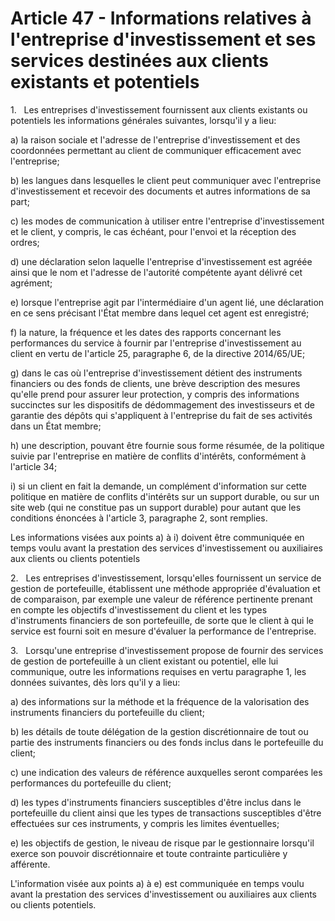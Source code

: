 # Article 47 - Informations relatives à l'entreprise d'investissement et ses services destinées aux clients existants et potentiels


1.   Les entreprises d'investissement fournissent aux clients existants ou potentiels les informations générales suivantes, lorsqu'il y a lieu:

a) la raison sociale et l'adresse de l'entreprise d'investissement et des coordonnées permettant au client de communiquer efficacement avec l'entreprise;

b) les langues dans lesquelles le client peut communiquer avec l'entreprise d'investissement et recevoir des documents et autres informations de sa part;

c) les modes de communication à utiliser entre l'entreprise d'investissement et le client, y compris, le cas échéant, pour l'envoi et la réception des ordres;

d) une déclaration selon laquelle l'entreprise d'investissement est agréée ainsi que le nom et l'adresse de l'autorité compétente ayant délivré cet agrément;

e) lorsque l'entreprise agit par l'intermédiaire d'un agent lié, une déclaration en ce sens précisant l'État membre dans lequel cet agent est enregistré;

f) la nature, la fréquence et les dates des rapports concernant les performances du service à fournir par l'entreprise d'investissement au client en vertu de l'article 25, paragraphe 6, de la directive 2014/65/UE;

g) dans le cas où l'entreprise d'investissement détient des instruments financiers ou des fonds de clients, une brève description des mesures qu'elle prend pour assurer leur protection, y compris des informations succinctes sur les dispositifs de dédommagement des investisseurs et de garantie des dépôts qui s'appliquent à l'entreprise du fait de ses activités dans un État membre;

h) une description, pouvant être fournie sous forme résumée, de la politique suivie par l'entreprise en matière de conflits d'intérêts, conformément à l'article 34;

i) si un client en fait la demande, un complément d'information sur cette politique en matière de conflits d'intérêts sur un support durable, ou sur un site web (qui ne constitue pas un support durable) pour autant que les conditions énoncées à l'article 3, paragraphe 2, sont remplies.

Les informations visées aux points a) à i) doivent être communiquée en temps voulu avant la prestation des services d'investissement ou auxiliaires aux clients ou clients potentiels

2.   Les entreprises d'investissement, lorsqu'elles fournissent un service de gestion de portefeuille, établissent une méthode appropriée d'évaluation et de comparaison, par exemple une valeur de référence pertinente prenant en compte les objectifs d'investissement du client et les types d'instruments financiers de son portefeuille, de sorte que le client à qui le service est fourni soit en mesure d'évaluer la performance de l'entreprise.

3.   Lorsqu'une entreprise d'investissement propose de fournir des services de gestion de portefeuille à un client existant ou potentiel, elle lui communique, outre les informations requises en vertu paragraphe 1, les données suivantes, dès lors qu'il y a lieu:

a) des informations sur la méthode et la fréquence de la valorisation des instruments financiers du portefeuille du client;

b) les détails de toute délégation de la gestion discrétionnaire de tout ou partie des instruments financiers ou des fonds inclus dans le portefeuille du client;

c) une indication des valeurs de référence auxquelles seront comparées les performances du portefeuille du client;

d) les types d'instruments financiers susceptibles d'être inclus dans le portefeuille du client ainsi que les types de transactions susceptibles d'être effectuées sur ces instruments, y compris les limites éventuelles;

e) les objectifs de gestion, le niveau de risque par le gestionnaire lorsqu'il exerce son pouvoir discrétionnaire et toute contrainte particulière y afférente.

L'information visée aux points a) à e) est communiquée en temps voulu avant la prestation des services d'investissement ou auxiliaires aux clients ou clients potentiels.
